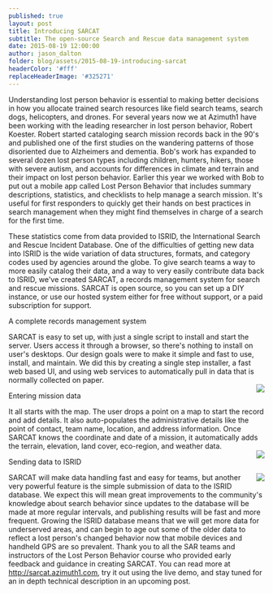 ```yaml
---
published: true
layout: post
title: Introducing SARCAT
subtitle: The open-source Search and Rescue data management system
date: 2015-08-19 12:00:00
author: jason_dalton
folder: blog/assets/2015-08-19-introducing-sarcat
headerColor: '#fff'
replaceHeaderImage: '#325271'
---
```


Understanding lost person behavior is essential to making better decisions in how you allocate trained search resources like field search teams, search dogs, helicopters, and drones.  For several years now <!--more--> we at Azimuth1 have been working with the leading researcher in lost person behavior, Robert Koester.  Robert started cataloging search mission records back in the 90's and published one of the first studies on the wandering patterns of those disoriented due to Alzheimers and dementia.  Bob's work has expanded to several dozen lost person types including children, hunters, hikers, those with severe autism, and accounts for differences in climate and terrain and their impact on lost person behavior.  Earlier this year we worked with Bob to put out a mobile app called Lost Person Behavior that includes summary descriptions, statistics, and checklists to help manage a search mission.  It's useful for first responders to quickly get their hands on best practices in search management when they might find themselves in charge of a search for the first time.

These statistics come from data provided to ISRID, the International Search and Rescue Incident Database.  One of the difficulties of getting new data into ISRID is the wide variation of data structures, formats, and category codes used by agencies around the globe.  To give search teams a way to more easily catalog their data, and a way to very easily contribute data back to ISRID, we've created SARCAT, a records management system for search and rescue missions.  SARCAT is open source, so you can set up a DIY instance, or use our hosted system either for free without support, or a paid subscription for support. 



<div class="row">
<div class="col-md-12">
<div class="h2">A complete records management system</div>


SARCAT is easy to set up, with just a single script to install and start the server.   Users access it through a browser, so there's nothing to install on user's desktops.  Our design goals were to make it simple and fast to use, install, and maintain.  We did this by creating a single step installer, a fast web based UI, and using web services to automatically pull in data that is normally collected on paper.   
<img style="float: right; xmax-width: 400px;" class="img-responsive" src="{{site.baseurl}}/{{page.folder}}/SARCAT_stats_screen.png"> 
</div></div>


<div class="row">
<div class="col-md-12">

<div class="h2">Entering mission data</div>

It all starts with the map.  The user drops a point on a map to start the record and add details.    It also auto-populates the administrative details like the point of contact, team name, location, and address information.  Once SARCAT knows the coordinate and date of a mission, it automatically adds the terrain, elevation, land cover, eco-region, and weather data.<br>
<img style="float: right; _max-width: 400px;" class="img-responsive" src="{{site.baseurl}}/{{page.folder}}/SARCAT_record_map_screen.png">
</div></div>

<div class="row"><div class="col-md-12">
<div class="h2">Sending data to ISRID</div>

<img style="float: right; _max-width: 400px;" class="img-responsive" src="{{site.baseurl}}/{{page.folder}}/SARCAT_record_weather_screen.png">SARCAT will make data handling fast and easy for teams, but another very powerful feature is the simple submission of data to the ISRID database.  We expect this will mean great improvements to the community's knowledge about search behavior since updates to the database will be made at more regular intervals, and publishing results will be fast and more frequent.   Growing the ISRID database means that we will get more data for underserved areas, and can begin to age out some of the older data to reflect a lost person's changed behavior now that mobile devices and handheld GPS are so prevalent.  Thank you to all the SAR teams and instructors of the Lost Person Behavior course who provided early feedback and guidance in creating SARCAT.   You can read more at http://sarcat.azimuth1.com, try it out using the live demo, and stay tuned for an in depth technical description in an upcoming post.
</div>
</div>